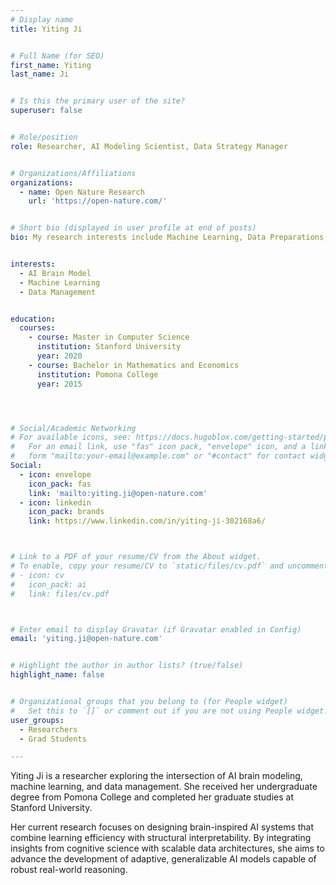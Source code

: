 ```yaml
---
# Display name
title: Yiting Ji


# Full Name (for SEO)
first_name: Yiting
last_name: Ji


# Is this the primary user of the site?
superuser: false


# Role/position
role: Researcher, AI Modeling Scientist, Data Strategy Manager


# Organizations/Affiliations
organizations:
  - name: Open Nature Research
    url: 'https://open-nature.com/'


# Short bio (displayed in user profile at end of posts)
bio: My research interests include Machine Learning, Data Preparations, Labeling and Management, AI Modeling, Fine-Tuning and Multi-Model Management


interests:
  - AI Brain Model
  - Machine Learning
  - Data Management


education:
  courses:
    - course: Master in Computer Science
      institution: Stanford University
      year: 2020
    - course: Bachelor in Mathematics and Economics
      institution: Pomona College
      year: 2015




# Social/Academic Networking
# For available icons, see: https://docs.hugoblox.com/getting-started/page-builder/#icons
#   For an email link, use "fas" icon pack, "envelope" icon, and a link in the
#   form "mailto:your-email@example.com" or "#contact" for contact widget.
Social:
  - icon: envelope
    icon_pack: fas
    link: 'mailto:yiting.ji@open-nature.com'
  - icon: linkedin
    icon_pack: brands
    link: https://www.linkedin.com/in/yiting-ji-302168a6/



# Link to a PDF of your resume/CV from the About widget.
# To enable, copy your resume/CV to `static/files/cv.pdf` and uncomment the lines below.
# - icon: cv
#   icon_pack: ai
#   link: files/cv.pdf



# Enter email to display Gravatar (if Gravatar enabled in Config)
email: 'yiting.ji@open-nature.com'


# Highlight the author in author lists? (true/false)
highlight_name: false


# Organizational groups that you belong to (for People widget)
#   Set this to `[]` or comment out if you are not using People widget.
user_groups:
  - Researchers
  - Grad Students

---
```



Yiting Ji is a researcher exploring the intersection of AI brain modeling, machine learning, and data management. She received her undergraduate degree from Pomona College and completed her graduate studies at Stanford University.




Her current research focuses on designing brain-inspired AI systems that combine learning efficiency with structural interpretability. By integrating insights from cognitive science with scalable data architectures, she aims to advance the development of adaptive, generalizable AI models capable of robust real-world reasoning.
